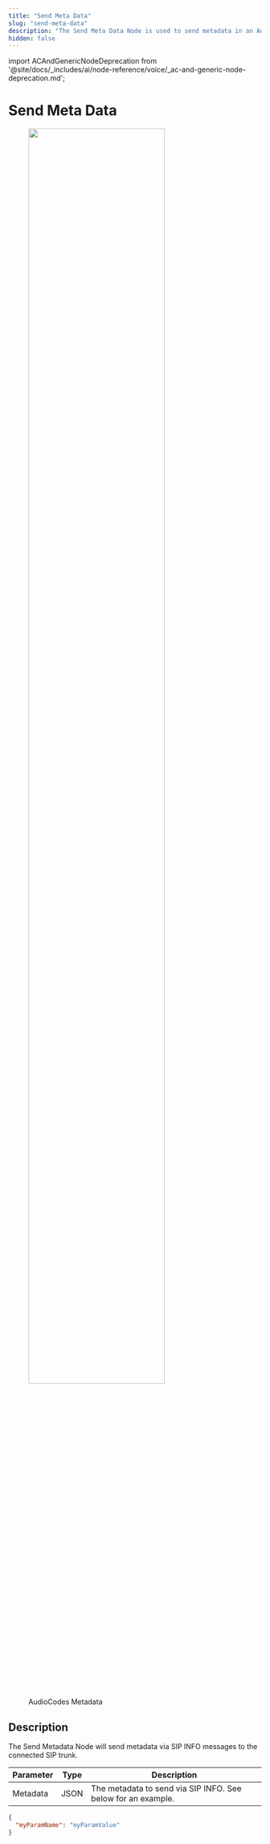 ```yaml
---
title: "Send Meta Data"
slug: "send-meta-data"
description: "The Send Meta Data Node is used to send metadata in an AudioCodes voice conversation."
hidden: false
---
```


import ACAndGenericNodeDeprecation from '@site/docs/_includes/ai/node-reference/voice/_ac-and-generic-node-deprecation.md';

# Send Meta Data

<figure>
  <img class="image-center" src="../../../../../../_assets/ai/build/node-reference/audiocodes/send-metadata.png" width="80%" />
  <figcaption>AudioCodes Metadata</figcaption>
</figure>

## Description

<ACAndGenericNodeDeprecation />

The Send Metadata Node will send metadata via SIP INFO messages to the connected SIP trunk.

| Parameter | Type | Description                                                   |
|-----------|------|---------------------------------------------------------------|
| Metadata | JSON | The metadata to send via SIP INFO. See below for an example. |

```json
{
  "myParamName": "myParamValue"
}
``` 